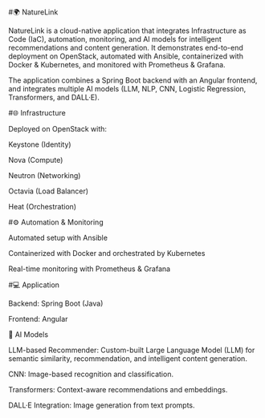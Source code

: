 #🌍 NatureLink

NatureLink is a cloud-native application that integrates Infrastructure as Code (IaC), automation, monitoring, and AI models for intelligent recommendations and content generation.
It demonstrates end-to-end deployment on OpenStack, automated with Ansible, containerized with Docker & Kubernetes, and monitored with Prometheus & Grafana.

The application combines a Spring Boot backend with an Angular frontend, and integrates multiple AI models (LLM, NLP, CNN, Logistic Regression, Transformers, and DALL·E).

#🌐 Infrastructure

Deployed on OpenStack with:

Keystone (Identity)

Nova (Compute)

Neutron (Networking)

Octavia (Load Balancer)

Heat (Orchestration)

#⚙️ Automation & Monitoring

Automated setup with Ansible

Containerized with Docker and orchestrated by Kubernetes

Real-time monitoring with Prometheus & Grafana

#💻 Application

Backend: Spring Boot (Java)

Frontend: Angular

🤖 AI Models

LLM-based Recommender: Custom-built Large Language Model (LLM) for semantic similarity, recommendation, and intelligent content generation.

CNN: Image-based recognition and classification.

Transformers: Context-aware recommendations and embeddings.

DALL·E Integration: Image generation from text prompts.
